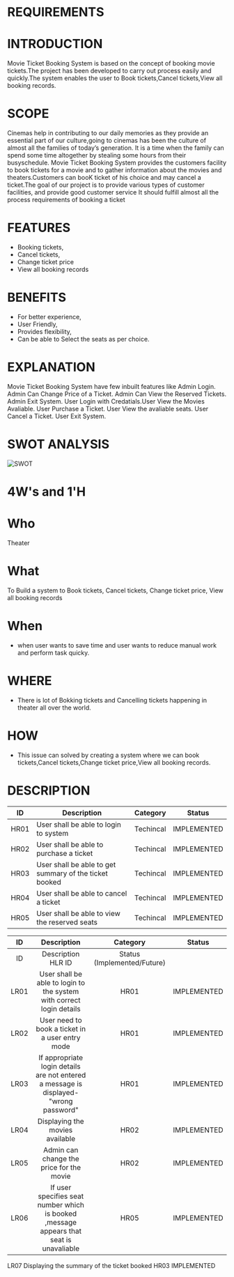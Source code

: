# REQUIREMENTS
# INTRODUCTION
   Movie Ticket Booking System is based on the concept of booking movie tickets.The project has been developed to
 carry out process easily and quickly.The system enables the user to Book tickets,Cancel tickets,View all booking records.
# SCOPE
   Cinemas help in contributing to our daily memories as they provide an essential part of our culture,going to cinemas 
  has been the culture of almost all the families of today’s generation. It is a time when the family can spend some time altogether by stealing 
  some hours from their busyschedule. Movie Ticket Booking System provides the customers facility to book tickets for a movie and to gather information
  about the movies and theaters.Customers can booK ticket of his choice and may cancel a ticket.The goal of our project is to provide various types of customer facilities,
  and provide good  customer service It should fulfill almost all the process requirements of booking a ticket
# FEATURES 
* Booking tickets,
* Cancel tickets,
* Change ticket price
* View all booking records
# BENEFITS
 * For better experience,
 * User Friendly,
 * Provides flexibility,
 * Can be able to Select the seats as per choice.
 # EXPLANATION
 Movie Ticket Booking System have few inbuilt features like Admin Login. Admin Can Change Price of a Ticket. Admin Can View the Reserved Tickets. Admin Exit System. User Login with Credatials.User View the Movies Avaliable. User Purchase a Ticket. User View the avaliable seats. User Cancel a Ticket. User Exit System.
 # SWOT ANALYSIS
 ![SWOT](https://user-images.githubusercontent.com/98837668/153398368-f721088a-44a1-4f69-b9dd-9696831ccc56.png)
 # 4W's and 1'H
# Who
Theater 
# What
To Build a system to Book tickets,
Cancel tickets,
Change ticket price,
View all booking records
# When
* when user wants to save time and user wants to reduce manual work and perform task quicky.
# WHERE
* There is lot of Bokking tickets and Cancelling tickets happening in theater all over the world.
# HOW
* This issue can solved by creating a system where we can book tickets,Cancel tickets,Change ticket price,View all booking records.
# DESCRIPTION

| ID   |              Description                               | Category  |	   Status       |
|------|--------------------------------------------------------|-----------|-----------------|
| HR01 |	User shall be able to login to system                  | Techincal |  IMPLEMENTED    |
| HR02 |	User shall be able to purchase a ticket                | Techincal |  IMPLEMENTED    | 
| HR03 |	User shall be able to get summary of the ticket booked |	Techincal |  IMPLEMENTED    |
| HR04 |	User shall be able to cancel a ticket                  |	Techincal |	 IMPLEMENTED    |
| HR05 |	User shall be able to view the reserved seats          |	Techincal |  IMPLEMENTED    |

|  ID    |              Description                                         | Category                        |	  Status    |
| :---:  |          :---:          | :---: | :---: |
| ID     |    	Description	HLR ID	                                                                          | Status (Implemented/Future) |                 
| LR01   | 	User shall be able to login to the system with correct login details                      |	HR01 |	IMPLEMENTED   |
| LR02   |	User need to book a ticket in a user entry mode                                           |	HR01 |	IMPLEMENTED   |                      
| LR03   |	If appropriate login details are not entered a message is displayed-"wrong password"	   |  HR01 |	IMPLEMENTED   |
| LR04   | 	Displaying the movies available                                                     	   |  HR02 |	IMPLEMENTED   |
| LR05   |  Admin can change the price for the movie	                                                |  HR02 |   IMPLEMENTED   |
| LR06	|  If user specifies seat number which is booked ,message appears that  seat is unavaliable  | 	HR05 | 	IMPLEMENTED   |
LR07	Displaying the summary of the ticket booked	HR03	IMPLEMENTED



